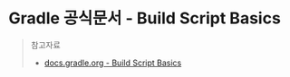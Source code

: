 # Gradle 공식문서 - Build Script Basics

> 참고자료 
>
> - [docs.gradle.org - Build Script Basics](https://docs.gradle.org/current/userguide/tutorial_using_tasks.html#tutorial_using_tasks)